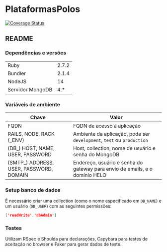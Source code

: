 # PlataformasPolos
[![Coverage Status](https://coveralls.io/repos/github/asantos07/plataformas-polos/badge.svg)](https://coveralls.io/github/asantos07/plataformas-polos)
## README

### Dependências e versões
| | |
| ---------------- | ----- |
| Ruby             | 2.7.2 |
| Bundler          | 2.1.4 |
| NodeJS           | 14    |
| Servidor MongoDB | 4.*   |

### Variáveis de ambiente
| Chave | Valor |
|---|---|
| FQDN | FQDN de acesso à aplicação |
| RAILS, NODE, RACK (_ENV) | Ambiente da aplicação, pode ser `development`, `test` ou `production` |
| (DB_) HOST, NAME, USER, PASSWORD | Host, collection, nome de usuário e senha do MongoDB |
| (SMTP_) ADDRESS, USER, PASSWORD, DOMAIN | Endereço, usuário e senha do gateway para envio de emails, e o domínio HELO |

### Setup banco de dados
É necessário criar uma collection (como o nome especificado em `DB_NAME`) e um usuário (`DB_USER`) com as seguintes permissões:
```json
['readWrite','dbAdmin']
```

### Testes
Utilizam RSpec e Shoulda para declarações, Capybara para testes de aceitação no browser e Faker para gerar dados de teste.

<!-- This README would normally document whatever steps are necessary to get the
application up and running.

Things you may want to cover:

* Ruby version

* System dependencies

* Configuration

* Database creation

* Database initialization

* How to run the test suite

* Services (job queues, cache servers, search engines, etc.)

* Deployment instructions

* ... -->
